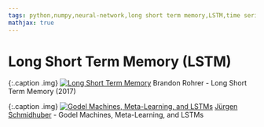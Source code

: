 ```yaml
---
tags: python,numpy,neural-network,long short term memory,LSTM,time series prediction
mathjax: true
---
```

# Long Short Term Memory (LSTM)

{:.caption .img}
[![Long Short Term Memory](https://img.youtube.com/vi/WCUNPb-5EYI/0.jpg)](https://www.youtube.com/watch?v=WCUNPb-5EYI)
Brandon Rohrer - Long Short Term Memory (2017)

{:.caption .img}
[![Godel Machines, Meta-Learning, and LSTMs](https://img.youtube.com/vi/3FIo6evmweo/0.jpg)](https://www.youtube.com/watch?v=3FIo6evmweo)
[Jürgen Schmidhuber](https://en.wikipedia.org/wiki/J%C3%BCrgen_Schmidhuber) - Godel Machines, Meta-Learning, and LSTMs
